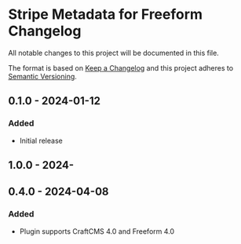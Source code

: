# Stripe Metadata for Freeform Changelog

All notable changes to this project will be documented in this file.

The format is based on [Keep a Changelog](http://keepachangelog.com/) and this project adheres to [Semantic Versioning](http://semver.org/).

## 0.1.0 - 2024-01-12
### Added
- Initial release

## 1.0.0 - 2024-

## 0.4.0 - 2024-04-08
### Added
- Plugin supports CraftCMS 4.0 and Freeform 4.0

